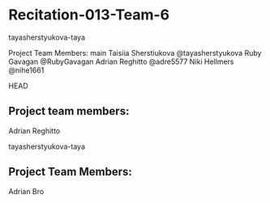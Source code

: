 # Recitation-013-Team-6
 tayasherstyukova-taya

Project Team Members: 
main
Taisiia Sherstiukova @tayasherstyukova
Ruby Gavagan @RubyGavagan
Adrian Reghitto @adre5577
Niki Hellmers @nihe1661

HEAD
## Project team members: 
Adrian Reghitto


 tayasherstyukova-taya

## Project Team Members:
Adrian Bro